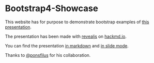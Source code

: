 # Bootstrap4-Showcase

This website has for purpose to demonstrate bootstrap examples of [this presentation](https://hackmd.io/p/H1yB28iEM#/).

The presentation has been made with [revealjs](https://revealjs.com/#/) on [hackmd.io](hackmd.io).

You can find the presentation [in markdown](https://hackmd.io/GwEwnAzBAMBMCsBaYBDALBRaBG0WJQEZZ8xg1pswBjaNAMwHZ4g=?both)
and [in slide mode](https://hackmd.io/p/H1yB28iEM#/).

Thanks to [@ponsfilus](https://github.com/ponsfrilus) for his collaboration.
